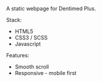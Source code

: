 A static webpage for Dentimed Plus.

Stack:
* HTML5
* CSS3 / SCSS
* Javascript

Features:
* Smooth scroll
* Responsive - mobile first
